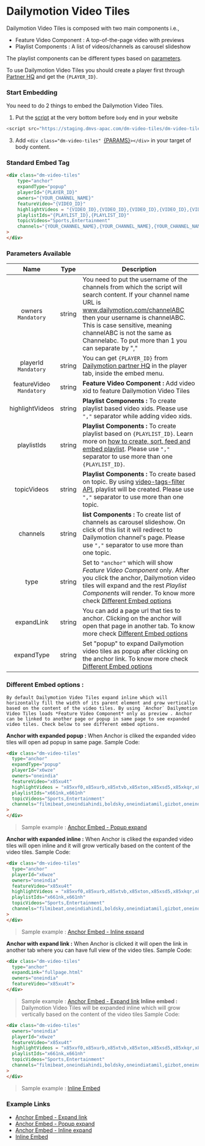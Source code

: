 # Dailymotion Video Tiles

Dailymotion Video Tiles is composed with two main components i.e., 
- Feature Video Component : A top-of-the-page video with previews
- Playlist Components : A list of videos/channels as carousel slideshow

The playlist components can be different types based on [parameters](#parameters-available). 

To use Dailymotion Video Tiles you should create a player first through [Partner HQ](https://www.dailymotion.com/partner/x1wzpns/embed/players) and get the `{PLAYER_ID}`.


### Start Embedding

You need to do 2 things to embed the Dailymotion Video Tiles.

1. Put the [script](https://staging.dmvs-apac.com/dm-video-tiles/dm-video-tiles.js) at the very bottom before `body` end in your website
```js
<script src="https://staging.dmvs-apac.com/dm-video-tiles/dm-video-tiles.js"></script>
```
3. Add `<div class="dm-video-tiles" `[{PARAMS}](#parameters-available)`></div>` in your target of body content.


### Standard Embed Tag

```html
<div class="dm-video-tiles"
    type="anchor"
    expandType="popup"
    playerId="{PLAYER_ID}"
    owners="{YOUR_CHANNEL_NAME}"
    featureVideo="{VIDEO_ID}"
    highlightVideos = "{VIDEO_ID},{VIDEO_ID},{VIDEO_ID},{VIDEO_ID},{VIDEO_ID}"
    playlistIds="{PLAYLIST_ID},{PLAYLIST_ID}"
    topicVideos="Sports,Entertainment"
    channels="{YOUR_CHANNEL_NAME},{YOUR_CHANNEL_NAME},{YOUR_CHANNEL_NAME},{YOUR_CHANNEL_NAME}" 
>
</div>
```

### Parameters Available

| Name | Type | Description |
| :---: | :---: | --- |
| owners <br /> `Mandatory` | string | You need to put the username of the channels from which the script will search content. If your channel name URL is www.dailymotion.com/channelABC then your username is channelABC. This is case sensitive, meaning channelABC is not the same as Channelabc. To put more than 1 you can separate by ","
| playerId <br /> `Mandatory` | string | You can get `{PLAYER_ID}` from [Dailymotion partner HQ](https://www.dailymotion.com/partner/x1wzpns/embed/players) in the player tab, inside the embed menu. |
| featureVideo <br /> `Mandatory` | string | **Feature Video Component :** Add video xid to feature Dailymotion Video Tiles|
| highlightVideos | string | **Playlist Components :** To create playlist based video xids. Please use `","` separator while adding video xids.|
| playlistIds | string | **Playlist Components :** To create playlist based on `{PLAYLIST_ID}`. Learn more on [how to create, sort, feed and embed playlist](https://faq.dailymotion.com/hc/en-us/sections/360003674799-Playlist).  Please use `","` separator to use more than one `{PLAYLIST_ID}`. |
| topicVideos | string | **Playlist Components :** To create based on topic. By using [video-tags-filter API](https://developer.dailymotion.com/api/#video-tags-filter), playlist will be created. Please use `","` separator to use more than one topic.  |
| channels | string | **list Components :** To create list of channels as carousel slideshow. On click of this list it will redirect to Dailymotion channel's page. Please use `","` separator to use more than one topic.  |
| type | string | Set to `"anchor"` which will show *Feature Video Component* only. After you click the anchor, Dailymotion video tiles will expand and the rest *Playlist Components* will render. To know more check [Different Embed options]() |
| expandLink | string | You can add a page url that ties to anchor. Clicking on the anchor will open that page in another tab. To know more check [Different Embed options]() |
| expandType | string | Set "popup" to expand Dailymotion video tiles as popup after clicking on the anchor link. To know more check [Different Embed options]() |

### Different Embed options :
    By default Dailymotion Video Tiles expand inline which will horizontally fill the width of its parent element and grow vertically based on the content of the video tiles. By using `Anchor` Dailymotion Video Tiles loads *Feature Video Component* only as preview . Anchor can be linked to another page or popup in same page to see expanded video tiles. Check below to see different embed options.
    
**Anchor with expanded popup :** When Anchor is cliked the expanded video tiles will open ad popup in same page.
Sample Code: 
```html
<div class="dm-video-tiles"
  type="anchor"
  expandType="popup"
  playerId="x6wze"
  owners="oneindia"
  featureVideo="x85xu4t"
  highlightVideos = "x85xvf0,x85xurb,x85xtvb,x85xton,x85xsd5,x85xkqr,x85xjt5"
  playlistIds="x661nk,x661nh"
  topicVideos="Sports,Entertainment"
  channels="filmibeat,oneindiahindi,boldsky,oneindiatamil,gizbot,oneindiatelugu,drivespark,oneindiamalayalam" 
>
</div>
```
> Sample example : [Anchor Embed - Popup expand](https://staging.dmvs-apac.com/dm-video-tiles/lab/anchor_expand_popup.html)

**Anchor with expanded inline :** When Anchor is cliked the expanded video tiles will open inline and it will grow vertically based on the content of the video tiles.
Sample Code: 
```html
<div class="dm-video-tiles"
  type="anchor"
  playerId="x6wze"
  owners="oneindia"
  featureVideo="x85xu4t"
  highlightVideos = "x85xvf0,x85xurb,x85xtvb,x85xton,x85xsd5,x85xkqr,x85xjt5"
  playlistIds="x661nk,x661nh"
  topicVideos="Sports,Entertainment"
  channels="filmibeat,oneindiahindi,boldsky,oneindiatamil,gizbot,oneindiatelugu,drivespark,oneindiamalayalam" 
>
</div>
```
> Sample example : [Anchor Embed - Inline expand](https://staging.dmvs-apac.com/dm-video-tiles/lab/anchor_expand_inline.html)

**Anchor with expand link :** When Anchor is clicked it will open the link in another tab where you can have full view of the video tiles.
Sample Code: 
```html
<div class="dm-video-tiles"
  type="anchor"
  expandLink="fullpage.html"
  owners="oneindia"
  featureVideo="x85xu4t">
</div>
```
> Sample example : [Anchor Embed - Expand link](https://staging.dmvs-apac.com/dm-video-tiles/lab/anchor_expand_link.html)
**Inline embed :** Dailymotion Video Tiles will be expanded inline which will grow vertically based on the content of the video tiles
Sample Code: 
```html
<div class="dm-video-tiles"
  owners="oneindia"
  playerId="x6wze"
  featureVideo="x85xu4t"
  highlightVideos = "x85xvf0,x85xurb,x85xtvb,x85xton,x85xsd5,x85xkqr,x85xjt5"
  playlistIds="x661nk,x661nh"
  topicVideos="Sports,Entertainment"
  channels="filmibeat,oneindiahindi,boldsky,oneindiatamil,gizbot,oneindiatelugu,drivespark,oneindiamalayalam"
>
</div>
```
> Sample example : [Inline Embed](https://staging.dmvs-apac.com/dm-video-tiles/lab/inline_embed.html)

### Example Links
- [Anchor Embed - Expand link](https://staging.dmvs-apac.com/dm-video-tiles/lab/anchor_expand_link.html)
- [Anchor Embed - Popup expand](https://staging.dmvs-apac.com/dm-video-tiles/lab/anchor_expand_popup.html)
- [Anchor Embed - Inline expand](https://staging.dmvs-apac.com/dm-video-tiles/lab/anchor_expand_inline.html)
- [Inline Embed](https://staging.dmvs-apac.com/dm-video-tiles/lab/inline_embed.html)
